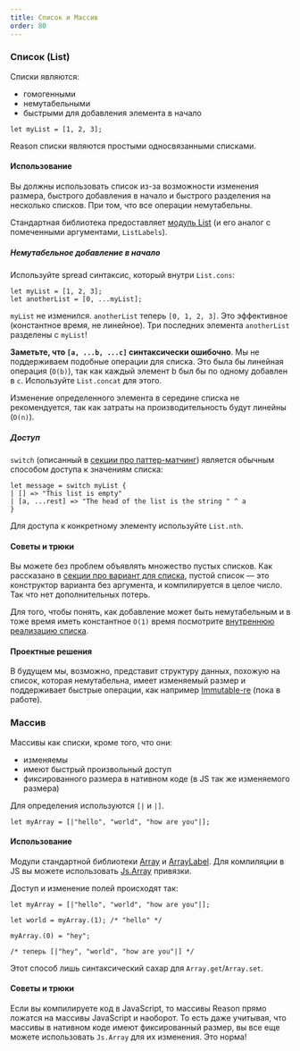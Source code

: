 ```yaml
---
title: Список и Массив
order: 80
---
```


### Список (List)

Списки являются:

- гомогенными
- немутабельными
- быстрыми для добавления элемента в начало

```reason
let myList = [1, 2, 3];
```

Reason списки являются простыми односвязанными списками.

#### Использование

Вы должны использовать список из-за возможности изменения размера, быстрого добавления
в начало и быстрого разделения на несколько списков. При том, что все операции
немутабельны.

Стандартная библиотека предоставляет [модуль List](/api/List.html) (и его аналог с
помеченными аргументами, `ListLabels`).

##### Немутабельное добавление в начало

Используйте spread синтаксис, который внутри `List.cons`:

```reason
let myList = [1, 2, 3];
let anotherList = [0, ...myList];
```

`myList` не изменился. `anotherList` теперь `[0, 1, 2, 3]`. Это эффективное
(константное время, не линейное). Три последних элемента `anotherList` разделены с
`myList`!

**Заметьте, что `[a, ...b, ...c]` синтаксически ошибочно**. Мы не поддерживаем
подобные операции для списка. Это была бы линейная операция (`O(b)`), так как каждый
элемент b был бы по одному добавлен в `c`. Используйте `List.concat` для этого.

Изменение определенного элемента в середине списка не рекомендуется, так как
затраты на производительность будут линейны (`O(n)`).

##### Доступ

`switch` (описанный в [секции про паттер-матчинг](../../guide/language/pattern-matching))
является обычным способом доступа к значениям списка:

```
let message = switch myList {
| [] => "This list is empty"
| [a, ...rest] => "The head of the list is the string " ^ a
}
```

Для доступа к конкретному элементу используйте `List.nth`.

#### Советы и трюки

Вы можете без проблем объявлять множество пустых списков. Как рассказано в
[секции про вариант для списка](../../guide/language/variant#list), пустой список — это
конструктор варианта без аргумента, и компилируется в целое число. Так что нет
дополнительных потерь.

Для того, чтобы понять, как добавление может быть немутабельным и в тоже время
иметь константное `O(1)` время посмотрите [внутреннюю реализацию списка](../../guide/language/variant#list).

#### Проектные решения

В будущем мы, возможно, представит структуру данных, похожую на список, которая
немутабельна, имеет изменяемый размер и поддерживает быстрые операции, как например
[Immutable-re](https://github.com/facebookincubator/immutable-re) (пока в работе).

### Массив

Массивы как списки, кроме того, что они:

- изменяемы
- имеют быстрый произвольный доступ
- фиксированного размера в нативном коде (в JS так же изменяемого размера)

Для определения используются `[|` и `|]`.

```reason
let myArray = [|"hello", "world", "how are you"|];
```

#### Использование

Модули стандартной библиотеки [Array](/api/Array.html) и [ArrayLabel](/api/ArrayLabels.html).
Для компиляции в JS вы можете использовать [Js.Array](https://bucklescript.github.io/bucklescript/api/Js.Array.html) привязки.

Доступ и изменение полей происходят так:

```reason
let myArray = [|"hello", "world", "how are you"|];

let world = myArray.(1); /* "hello" */

myArray.(0) = "hey";

/* теперь [|"hey", "world", "how are you"|] */
```

Этот способ лишь синтаксический сахар для `Array.get`/`Array.set`.

#### Советы и трюки

Если вы компилируете код в JavaScript, то массивы Reason прямо ложатся на массивы
JavaScript и наоборот. То есть даже учитывая, что массивы в нативном коде имеют
фиксированный размер, вы все еще можете использовать `Js.Array` для их изменения.
Это норма!
